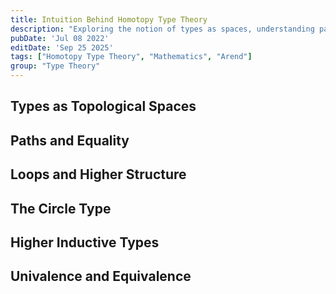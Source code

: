 ```yaml
---
title: Intuition Behind Homotopy Type Theory
description: "Exploring the notion of types as spaces, understanding paths, loops, and the geometric foundations of homotopy type theory."
pubDate: 'Jul 08 2022'
editDate: 'Sep 25 2025'
tags: ["Homotopy Type Theory", "Mathematics", "Arend"]
group: "Type Theory"
---
```


## Types as Topological Spaces

## Paths and Equality

## Loops and Higher Structure

## The Circle Type

## Higher Inductive Types

## Univalence and Equivalence
